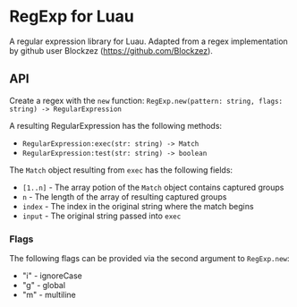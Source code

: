 # RegExp for Luau
A regular expression library for Luau. Adapted from a regex implementation by github user Blockzez (https://github.com/Blockzez).

## API
Create a regex with the `new` function:
`RegExp.new(pattern: string, flags: string) -> RegularExpression`

A resulting RegularExpression has the following methods:
* `RegularExpression:exec(str: string) -> Match`
* `RegularExpression:test(str: string) -> boolean`

The `Match` object resulting from `exec` has the following fields:
* `[1..n]` - The array potion of the `Match` object contains captured groups
* `n` - The length of the array of resulting captured groups
* `index` - The index in the original string where the match begins
* `input` - The original string passed into `exec`

### Flags
The following flags can be provided via the second argument to `RegExp.new`:
* "i" - ignoreCase
* "g" - global
* "m" - multiline